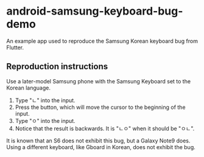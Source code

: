 # android-samsung-keyboard-bug-demo
An example app used to reproduce the Samsung Korean keyboard bug from Flutter.

## Reproduction instructions
Use a later-model Samsung phone with the Samsung Keyboard set to the Korean language.

  1. Type "ㄴ" into the input.
  1. Press the button, which will move the cursor to the beginning of the input.
  1. Type "ㅇ" into the input.
  1. Notice that the result is backwards. It is "ㄴㅇ" when it should be "ㅇㄴ".

It is known that an S6 does not exhibit this bug, but a Galaxy Note9 does. Using a different keyboard, like Gboard in Korean, does not exhibit the bug.
